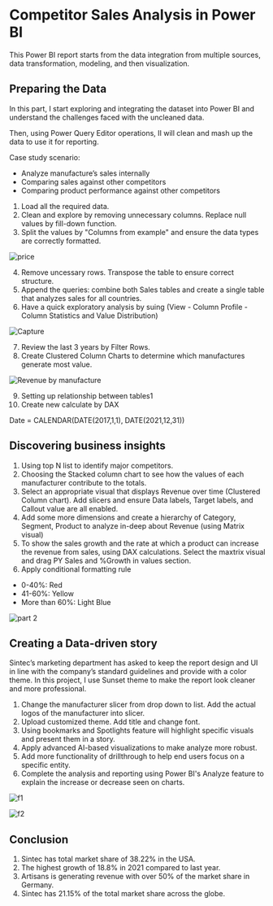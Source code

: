 # Competitor Sales Analysis in Power BI

This Power BI report starts from the data integration from multiple sources, data transformation, modeling, and then visualization.


## Preparing the Data
In this part, I start exploring and integrating the dataset into Power BI and understand the challenges faced with the uncleaned data. 

Then, using Power Query Editor operations, II will clean and mash up the data to use it for reporting.

Case study scenario:
- Analyze manufacture’s sales internally
- Comparing sales against other competitors
- Comparing product performance against other competitors

1. Load all the required data.
2. Clean and explore by removing unnecessary columns. Replace null values by fill-down function. 
3. Split the values by "Columns from example" and ensure the data types are correctly formatted. 

![price](https://user-images.githubusercontent.com/105278875/205037129-07031276-e38d-4cc5-95e0-10b117cb2064.PNG)

4. Remove uncessary rows. Transpose the table to ensure correct structure.
5. Append the queries: combine both Sales tables and create a single table that analyzes sales for all countries. 
6. Have a quick exploratory analysis by suing (View - Column Profile - Column Statistics and Value Distribution)

![Capture](https://user-images.githubusercontent.com/105278875/205038573-c0ddc014-7629-4e80-9a07-a0579fce2e08.PNG) 

7. Review the last 3 years by Filter Rows.
8. Create Clustered Column Charts to determine which manufactures generate most value. 

![Revenue by manufacture](https://user-images.githubusercontent.com/105278875/205039032-da27dc2f-b099-4f87-8ae6-baf60ef93742.PNG)

9. Setting up relationship between tables1
10. Create new calculate by DAX 

Date = CALENDAR(DATE(2017,1,1), DATE(2021,12,31))

## Discovering business insights
1. Using top N list to identify major competitors. 
2. Choosing the Stacked column chart to see how the values of each manufacturer contribute to the totals. 
3. Select an appropriate visual that displays Revenue over time (Clustered Column chart). Add slicers and ensure Data labels, Target labels, and Callout value are all enabled. 
4. Add some more dimensions and create a hierarchy of Category, Segment, Product to analyze in-deep about Revenue (using Matrix visual)
5. To show the sales growth and the rate at which a product can increase the revenue from sales, using DAX calculations. Select the maxtrix visual and drag PY Sales and %Growth in values section. 
6. Apply conditional formatting rule 
- 0-40%: Red
- 41-60%: Yellow
- More than 60%: Light Blue

![part 2](https://user-images.githubusercontent.com/105278875/205265203-40a3417d-3ba1-457e-b7aa-955079e08d62.PNG)


## Creating a Data-driven story
Sintec’s marketing department has asked to keep the report design and UI in line with the company’s standard guidelines and provide with a color theme. In this project, I use Sunset theme to make the report look cleaner and more professional. 

1. Change the manufacturer slicer from drop down to list. Add the actual logos of the manufacturer into slicer. 
2. Upload customized theme. Add title and change font. 
3. Using bookmarks and Spotlights feature will highlight specific visuals and present them in a story. 
4. Apply advanced AI-based visualizations to make analyze more robust.
5. Add more functionality of drillthrough to help end users focus on a specific entity. 
6. Complete the analysis and reporting using Power BI's Analyze feature to explain the increase or decrease seen on charts. 

![f1](https://user-images.githubusercontent.com/105278875/205268368-a37ab22e-cb77-427f-8a1c-772dcfddc9ba.PNG)

![f2](https://user-images.githubusercontent.com/105278875/205268387-315432e7-08d0-4e89-be78-03189ad80bc7.PNG)


## Conclusion
1. Sintec has total market share of 38.22% in the USA. 
2. The highest growth of 18.8% in 2021 compared to last year. 
3. Artisans is generating revenue with over 50% of the market share in Germany. 
4. Sintec has 21.15% of the total market share across the globe. 
